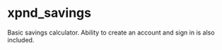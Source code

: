 # xpnd_savings

Basic savings calculator. Ability to create an account and sign in is also included.

